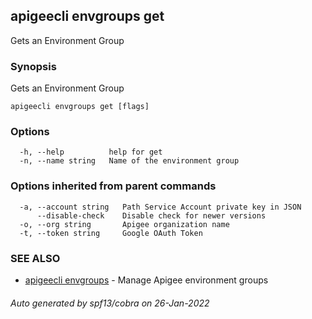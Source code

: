 ## apigeecli envgroups get

Gets an Environment Group

### Synopsis

Gets an Environment Group

```
apigeecli envgroups get [flags]
```

### Options

```
  -h, --help          help for get
  -n, --name string   Name of the environment group
```

### Options inherited from parent commands

```
  -a, --account string   Path Service Account private key in JSON
      --disable-check    Disable check for newer versions
  -o, --org string       Apigee organization name
  -t, --token string     Google OAuth Token
```

### SEE ALSO

* [apigeecli envgroups](apigeecli_envgroups.md)	 - Manage Apigee environment groups

###### Auto generated by spf13/cobra on 26-Jan-2022
